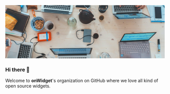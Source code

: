<img src="/profile/cover.jpeg" />

### Hi there 👋

Welcome to **onWidget**'s organization on GitHub where we love all kind of open source widgets.
